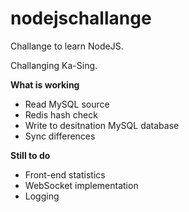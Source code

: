 # nodejschallange

Challange to learn NodeJS.

Challanging Ka-Sing.

**What is working**
- Read MySQL source
- Redis hash check
- Write to desitnation MySQL database
- Sync differences

**Still to do**
- Front-end statistics
- WebSocket implementation
- Logging